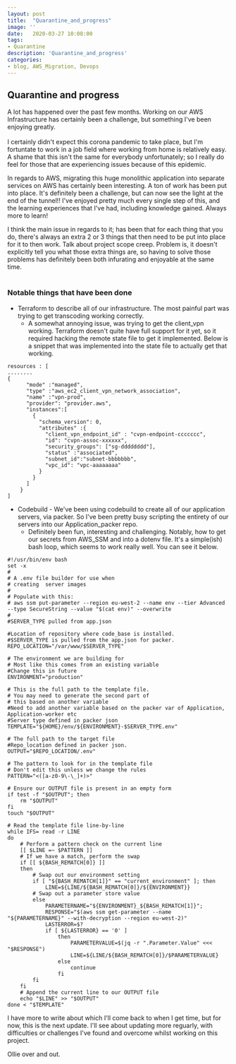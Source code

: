 ```yaml
---
layout: post
title:  "Quarantine_and_progress"
image: ''
date:   2020-03-27 10:08:00
tags:
- Quarantine
description: 'Quarantine_and_progress'
categories:
- blog, AWS_Migration, Devops
---
```


## Quarantine and progress

<p>
A lot has happened over the past few months. Working on our AWS Infrastructure has certainly been a challenge, but something I've been enjoying greatly.
<br>
<br>
I certainly didn't expect this corona pandemic to take place, but I'm fortuntate to work in a job field where working from home is relatively easy. A shame that this isn't the same for everybody unfortunately; so I really do feel for those that are experiencing issues because of this epidemic.
</p>
<p>
In regards to AWS, migrating this huge monolithic application into separate services on AWS has certainly been interesting. A ton of work has been put into place. It's definitely been a challenge, but can now see the light at the end of the tunnel!! I've enjoyed pretty much every single step of this, and the learning experiences that I've had, including knowledge gained. Always more to learn!
<br>

I think the main issue in regards to it; has been that for each thing that you do, there's always an extra 2 or 3 things that then need to be put into place for it to then work. Talk about project scope creep. Problem is, it doesn't explicitly tell you what those extra things are, so having to solve those problems has definitely been both infurating and enjoyable at the same time.
<br>
<br>
</p>
<p>

### Notable things that have been done

- Terraform to describe all of our infrastructure. The most painful part was trying to get transcoding working correctly.
    - A somewhat annoying issue, was trying to get the client_vpn working. Terraform doesn't quite have full support for it yet, so it required hacking the remote state file to get it implemented. Below is a snippet that was implemented into the state file to actually get that working.
```
resources : [
........
{
      "mode" :"managed",
      "type" :"aws_ec2_client_vpn_network_association",
      "name" :"vpn-prod",
      "provider": "provider.aws",
      "instances":[
        {
          "schema_version": 0,
          "attributes" :{
            "client_vpn_endpoint_id" : "cvpn-endpoint-ccccccc",
            "id": "cvpn-assoc-xxxxxx",
            "security_groups": ["sg-dddddddd"],
            "status" :"associated",
            "subnet_id":"subnet-bbbbbbb",
            "vpc_id": "vpc-aaaaaaaa"
          }
        }
      ]
    }
]
```

- Codebuild - We've been using codebuild to create all of our application servers, via packer. So I've been pretty busy scripting the entirety of our servers into our Application_packer repo.
    - Definitely been fun, interesting and challenging. Notably, how to get our secrets from AWS_SSM and into a dotenv file. It's a simple(ish) bash loop, which seems to work really well. You can see it below.

```
#!/usr/bin/env bash
set -x
#
# A .env file builder for use when
# creating  server images
#
# Populate with this:
# aws ssm put-parameter --region eu-west-2 --name env --tier Advanced --type SecureString --value "$(cat env)" --overwrite
#
#SERVER_TYPE pulled from app.json

#Location of repository where code_base is installed.
#$SERVER_TYPE is pulled from the app.json for packer.
REPO_LOCATION="/var/www/$SERVER_TYPE"

# The environment we are building for
# Most like this comes from an existing variable
#Change this in future
ENVIRONMENT="production"

# This is the full path to the template file.
# You may need to generate the second part of
# this based on another variable
#Need to add another variable based on the packer var of Application, Application-worker etc
#Server type defined in packer json
TEMPLATE="${HOME}/env/${ENVIRONMENT}-$SERVER_TYPE.env"

# The full path to the target file
#Repo_location defined in packer json.
OUTPUT="$REPO_LOCATION/.env"

# The pattern to look for in the template file
# Don't edit this unless we change the rules
PATTERN="<([a-z0-9\-\_]+)>"

# Ensure our OUTPUT file is present in an empty form
if test -f "$OUTPUT"; then
    rm "$OUTPUT"
fi
touch "$OUTPUT"

# Read the template file line-by-line
while IFS= read -r LINE
do
    # Perform a pattern check on the current line
    [[ $LINE =~ $PATTERN ]]
    # If we have a match, perform the swap
    if [[ ${BASH_REMATCH[0]} ]]
    then
        # Swap out our environment setting
        if [ "${BASH_REMATCH[1]}" == "current_environment" ]; then
            LINE=${LINE/${BASH_REMATCH[0]}/${ENVIRONMENT}}
        # Swap out a parameter store value
        else
            PARAMETERNAME="${ENVIRONMENT}_${BASH_REMATCH[1]}";
            RESPONSE="$(aws ssm get-parameter --name "${PARAMETERNAME}" --with-decryption --region eu-west-2)"
            LASTERROR=$?
            if [ ${LASTERROR} == '0' ]
                then
                    PARAMETERVALUE=$(jq -r ".Parameter.Value" <<< "$RESPONSE")
                    LINE=${LINE/${BASH_REMATCH[0]}/$PARAMETERVALUE}
                else
                    continue
                fi
        fi
    fi
    # Append the current line to our OUTPUT file
    echo "$LINE" >> "$OUTPUT"
done < "$TEMPLATE"
```
I have more to write about which I'll come back to when I get time, but for now, this is the next update. I'll see about updating more reguarly, with difficulties or challenges I've found and overcome whilst working on this project.

Ollie over and out.
